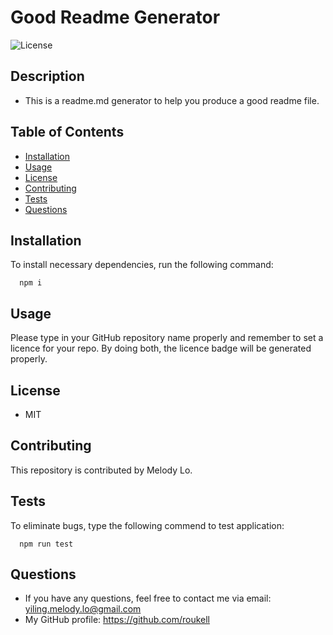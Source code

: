 
  # Good Readme Generator
  ![License](https://img.shields.io/github/license/roukell/readme_generator)

  ## Description
  * This is a readme.md generator to help you produce a good readme file.

  ## Table of Contents
  * [Installation](#installation)
  * [Usage](#Usage)
  * [License](#License)
  * [Contributing](#Contributing)
  * [Tests](#Tests)
  * [Questions](#Questions)

  ## Installation
  To install necessary dependencies, run the following command:

      npm i

  ## Usage
  Please type in your GitHub repository name properly and remember to set a licence for your repo. By doing both, the licence badge will be generated properly.

  ## License
  * MIT

  ## Contributing
  This repository is contributed by Melody Lo.

  ## Tests
  To eliminate bugs, type the following commend to test application:

      npm run test

  ## Questions
  * If you have any questions, feel free to contact me via email: yiling.melody.lo@gmail.com
  * My GitHub profile: https://github.com/roukell

  
  